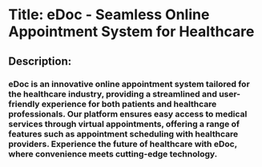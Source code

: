# Title: eDoc - Seamless Online Appointment System for Healthcare

## Description:

### eDoc is an innovative online appointment system tailored for the healthcare industry, providing a streamlined and user-friendly experience for both patients and healthcare professionals. Our platform ensures easy access to medical services through virtual appointments, offering a range of features such as appointment scheduling with healthcare providers. Experience the future of healthcare with eDoc, where convenience meets cutting-edge technology.
